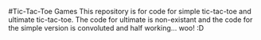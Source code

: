 #Tic-Tac-Toe Games
This repository is for code for simple tic-tac-toe and ultimate tic-tac-toe. The code for ultimate is non-existant and the code for the simple version is convoluted and half working... woo! :D
